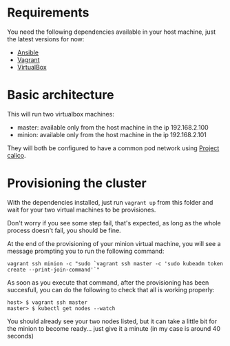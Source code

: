 # Requirements

You need the following dependencies available in your host machine, just the latest versions for now:

- [Ansible](https://www.ansible.com/)
- [Vagrant](https://www.vagrantup.com/)
- [VirtualBox](https://www.virtualbox.org/)

# Basic architecture

This will run two virtualbox machines:

- master: available only from the host machine in the ip 192.168.2.100
- minion: available only from the host machine in the ip 192.168.2.101

They will both be configured to have a common pod network using [Project calico](https://www.projectcalico.org/).

# Provisioning the cluster

With the dependencies installed, just run `vagrant up` from this folder and wait for your two virtual machines to be provisiones.

Don't worry if you see some step fail, that's expected, as long as the whole process doesn't fail, you should be fine.

At the end of the provisioning of your minion virtual machine, you will see a message prompting you to run the following command:

```shell
vagrant ssh minion -c "sudo `vagrant ssh master -c 'sudo kubeadm token create --print-join-command'`"
```

As soon as you execute that command, after the provisioning has been succesfull, you can do the following to check that all is working properly:

```shell
host> $ vagrant ssh master
master> $ kubectl get nodes --watch
```

You should already see your two nodes listed, but it can take a little bit for the minion to become ready... just give it a minute (in my case is around 40 seconds)

